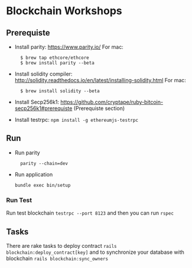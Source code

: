 # Blockchain Workshops

## Prerequiste

* Install parity: https://www.parity.io/
  For mac:
  ```
    $ brew tap ethcore/ethcore
    $ brew install parity --beta
  ```

* Install solidity compiler: http://solidity.readthedocs.io/en/latest/installing-solidity.html
  For mac:
  ```
    $ brew install solidity --beta
  ```

* Install Secp256k1: https://github.com/cryptape/ruby-bitcoin-secp256k1#prerequiste (Prerequiste section)

* Install testrpc: ```npm install -g ethereumjs-testrpc```

## Run

* Run parity
  ```
    parity --chain=dev
  ```

* Run application
  ```
  bundle exec bin/setup
  ```

### Run Test
  Run test blockchain ```testrpc --port 8123``` and then you can run ```rspec```

## Tasks

There are rake tasks to deploy contract
```rails blockchain:deploy_contract[key]```
and to synchronize your database with blockchain
```rails blockchain:sync_owners```
